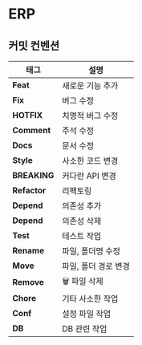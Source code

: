 # ERP

## 커밋 컨벤션

| 태그       | 설명                   |
|------------|------------------------|
| **Feat**   | 새로운 기능 추가      |
| **Fix**    | 버그 수정              |
| **HOTFIX** | 치명적 버그 수정      |
| **Comment**| 주석 수정              |
| **Docs**   | 문서 수정              |
| **Style**  | 사소한 코드 변경      |
| **BREAKING**| 커다란 API 변경       |
| **Refactor**| 리팩토링              |
| **Depend** | 의존성 추가           |
| **Depend** | 의존성 삭제           |
| **Test**   | 테스트 작업           |
| **Rename** | 파일, 폴더명 수정    |
| **Move**   | 파일, 폴더 경로 변경  |
| **Remove** | :wastebasket: 파일 삭제 |
| **Chore**  | 기타 사소한 작업      |
| **Conf**   | 설정 파일 작업        |
| **DB**     | DB 관련 작업          |

